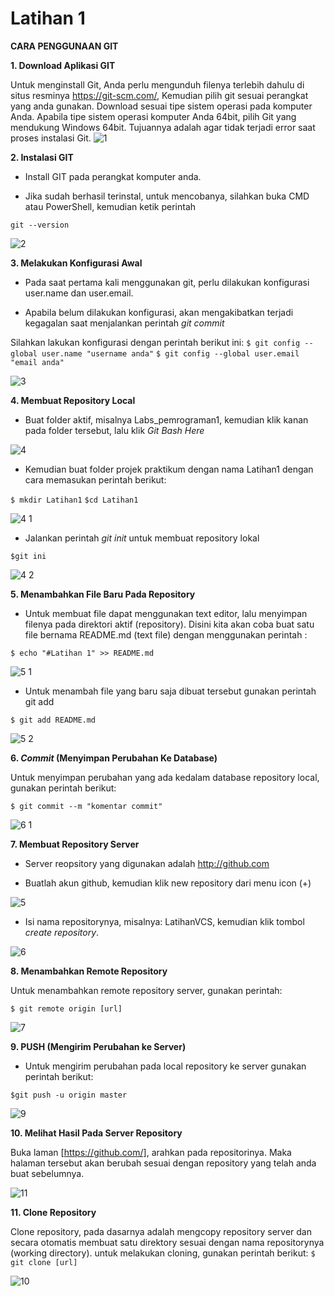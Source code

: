 # Latihan 1
**CARA PENGGUNAAN GIT**

**1. Download Aplikasi GIT**

Untuk menginstall Git, Anda perlu mengunduh filenya terlebih dahulu di situs resminya https://git-scm.com/, Kemudian pilih git sesuai perangkat yang anda gunakan. Download sesuai tipe sistem operasi pada komputer Anda. Apabila tipe sistem operasi komputer Anda 64bit,  pilih Git yang mendukung Windows 64bit. Tujuannya adalah agar tidak terjadi error saat proses instalasi Git.
![1](https://user-images.githubusercontent.com/73032342/96348623-66476c00-10d4-11eb-9659-abf94099aaec.PNG)

**2. Instalasi GIT**

- Install GIT pada perangkat komputer anda.

- Jika sudah berhasil terinstal, untuk mencobanya, silahkan buka CMD atau PowerShell, kemudian ketik perintah 

`git --version`

![2](https://user-images.githubusercontent.com/73032342/96348844-e9b58d00-10d5-11eb-8f74-084799bc63fb.PNG)

**3. Melakukan Konfigurasi Awal**

- Pada saat pertama kali menggunakan git, perlu dilakukan konfigurasi user.name dan user.email.

- Apabila belum dilakukan konfigurasi, akan mengakibatkan terjadi kegagalan saat menjalankan perintah _git commit_

Silahkan lakukan konfigurasi dengan perintah berikut ini: `$ git config --global user.name "username anda"` `$ git config --global user.email "email anda"`

![3](https://user-images.githubusercontent.com/73032342/96349027-18803300-10d7-11eb-9e8c-df793c869267.PNG)

**4. Membuat Repository Local**

- Buat folder aktif, misalnya Labs_pemrograman1, kemudian klik kanan pada folder tersebut, lalu klik _Git Bash Here_

![4](https://user-images.githubusercontent.com/73032342/96349072-5e3cfb80-10d7-11eb-89b2-7ca024d62528.PNG)

- Kemudian buat folder projek praktikum dengan nama Latihan1 dengan cara memasukan perintah berikut:

`$ mkdir Latihan1` `$cd Latihan1`
 
![4 1](https://user-images.githubusercontent.com/73032342/96349180-fdfa8980-10d7-11eb-8937-ccd0d80629b2.PNG)

- Jalankan perintah _git init_ untuk membuat repository lokal

`$git ini`

![4 2](https://user-images.githubusercontent.com/73032342/96349203-2edabe80-10d8-11eb-82ca-c4f3ceb8e55e.PNG)

**5. Menambahkan File Baru Pada Repository**

- Untuk membuat file dapat menggunakan text editor, lalu menyimpan filenya pada direktori aktif (repository). Disini kita akan coba buat satu file bernama README.md (text file) dengan menggunakan perintah :

`$ echo "#Latihan 1" >> README.md`

![5 1](https://user-images.githubusercontent.com/73032342/96349238-86792a00-10d8-11eb-9a37-c78732737596.PNG)

- Untuk menambah file yang baru saja dibuat tersebut gunakan perintah git add

`$ git add README.md`

![5 2](https://user-images.githubusercontent.com/73032342/96349250-9729a000-10d8-11eb-8edb-1c31f2c0bffa.PNG)

**6. _Commit_ (Menyimpan Perubahan Ke Database)**

Untuk menyimpan perubahan yang ada kedalam database repository local, gunakan perintah berikut: 

`$ git commit --m "komentar commit"`

![6 1](https://user-images.githubusercontent.com/73032342/96349337-2c2c9900-10d9-11eb-8981-ef932511db9e.PNG)

**7. Membuat Repository Server**

- Server reopsitory yang digunakan adalah http://github.com

- Buatlah akun github, kemudian klik new repository dari menu icon (+)

![5](https://user-images.githubusercontent.com/73032342/96349378-71e96180-10d9-11eb-8f44-8367a92134d8.PNG)

- Isi nama repositorynya, misalnya: LatihanVCS, kemudian klik tombol _create repository_.

![6](https://user-images.githubusercontent.com/73032342/96349398-8ded0300-10d9-11eb-98e4-ed2eaf596082.PNG)

**8. Menambahkan Remote Repository**

Untuk menambahkan remote repository server, gunakan perintah: 

`$ git remote origin [url]`

![7](https://user-images.githubusercontent.com/73032342/96349422-b248df80-10d9-11eb-9836-4428f98ac6e1.PNG)

**9. PUSH (Mengirim Perubahan ke Server)**

- Untuk mengirim perubahan pada local repository ke server gunakan perintah berikut:

`$git push -u origin master`

![9](https://user-images.githubusercontent.com/73032342/96349442-e3c1ab00-10d9-11eb-99dc-bb35c382483b.PNG)

**10. Melihat Hasil Pada Server Repository**

Buka laman [https://github.com/], arahkan pada repositorinya. Maka halaman tersebut akan berubah sesuai dengan repository yang telah anda buat sebelumnya.

![11](https://user-images.githubusercontent.com/73032342/96349705-89c1e500-10db-11eb-9b7d-c9e3a9c3ff25.PNG)

**11. Clone Repository**

Clone repository, pada dasarnya adalah mengcopy repository server dan secara otomatis membuat satu direktory sesuai dengan nama repositorynya (working directory). untuk melakukan cloning, gunakan perintah berikut: `$ git clone [url]`

![10](https://user-images.githubusercontent.com/73032342/96349687-6303ae80-10db-11eb-8df8-6067693df225.PNG)
